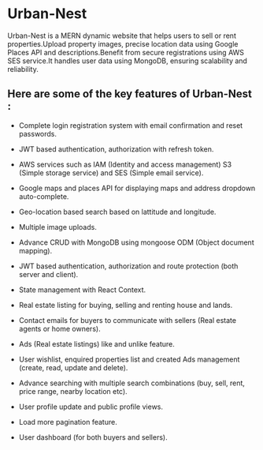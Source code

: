 
# Urban-Nest

Urban-Nest is a MERN dynamic website that helps users to sell or rent properties.Upload property images, precise location data using Google Places API and descriptions.Benefit from secure registrations using AWS SES service.It handles user data using MongoDB, ensuring scalability and reliability.


## Here are some of the key features of Urban-Nest :

- Complete login registration system with email confirmation and reset passwords.

- JWT based authentication, authorization with refresh token.

- AWS services such as IAM (Identity and access management) S3 (Simple storage service) and SES (Simple email service).

- Google maps and places API for displaying maps and address dropdown auto-complete.

- Geo-location based search based on lattitude and longitude.

- Multiple image uploads.

- Advance CRUD with MongoDB using mongoose ODM (Object document mapping).

- JWT based authentication, authorization and route protection (both server and client).

- State management with React Context.

- Real estate listing for buying, selling and renting house and lands.

- Contact emails for buyers to communicate with sellers (Real estate agents or home owners).

- Ads (Real estate listings) like and unlike feature.

- User wishlist, enquired properties list and created Ads management (create, read, update and delete).

- Advance searching with multiple search combinations (buy, sell, rent, price range, nearby location etc).

- User profile update and public profile views.

- Load more pagination feature.

- User dashboard (for both buyers and sellers).



